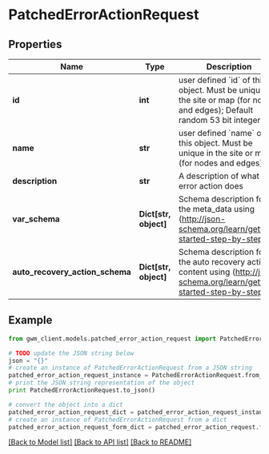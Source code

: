 # PatchedErrorActionRequest


## Properties
Name | Type | Description | Notes
------------ | ------------- | ------------- | -------------
**id** | **int** | user defined &#x60;id&#x60; of this object. Must be unique in the site or map (for nodes and edges); Default random 53 bit integer | [optional] 
**name** | **str** | user defined &#x60;name&#x60; of this object. Must be unique in the site or map (for nodes and edges) | [optional] 
**description** | **str** | A description of what this error action does | [optional] 
**var_schema** | **Dict[str, object]** | Schema description for the meta_data using (http://json-schema.org/learn/getting-started-step-by-step) | [optional] 
**auto_recovery_action_schema** | **Dict[str, object]** | Schema description for the auto recovery action content using (http://json-schema.org/learn/getting-started-step-by-step) | [optional] 

## Example

```python
from gwm_client.models.patched_error_action_request import PatchedErrorActionRequest

# TODO update the JSON string below
json = "{}"
# create an instance of PatchedErrorActionRequest from a JSON string
patched_error_action_request_instance = PatchedErrorActionRequest.from_json(json)
# print the JSON string representation of the object
print PatchedErrorActionRequest.to_json()

# convert the object into a dict
patched_error_action_request_dict = patched_error_action_request_instance.to_dict()
# create an instance of PatchedErrorActionRequest from a dict
patched_error_action_request_form_dict = patched_error_action_request.from_dict(patched_error_action_request_dict)
```
[[Back to Model list]](../README.md#documentation-for-models) [[Back to API list]](../README.md#documentation-for-api-endpoints) [[Back to README]](../README.md)


